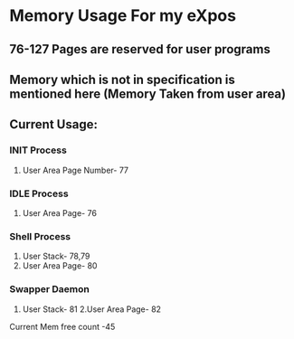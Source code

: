 # Memory Usage For my eXpos

## 76-127 Pages are reserved for user programs
## Memory which is not in specification is mentioned here (Memory Taken from user area)




## Current Usage:

### INIT Process 
1. User Area Page Number- 77

### IDLE Process
1. User Area Page- 76

### Shell Process
1. User Stack- 78,79
2. User Area Page- 80

### Swapper Daemon
1. User Stack- 81
2.User Area Page- 82

Current Mem free count -45